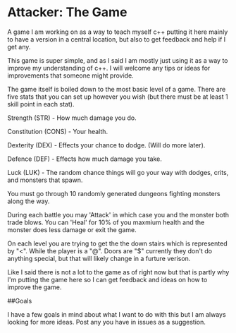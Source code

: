 # Attacker: The Game
A game I am working on as a way to teach myself c++ putting it here mainly to have a version in a central location, but also to get feedback and help if I get any.

This game is super simple, and as I said I am mostly just using it as a way to improve my understanding of c++. I will welcome any tips or ideas for improvements that someone might provide.

The game itself is boiled down to the most basic level of a game. There are five stats that you can set up however you wish (but there must be at least 1 skill point in each stat).

Strength (STR) - How much damage you do.

Constitution (CONS) - Your health.

Dexterity (DEX) - Effects your chance to dodge. (Will do more later).

Defence (DEF) - Effects how much damage you take.

Luck (LUK) - The random chance things will go your way with dodges, crits, and monsters that spawn.



You must go through 10 randomly generated dungeons fighting monsters along the way.

During each battle you may 'Attack' in which case you and the monster both trade blows. You can 'Heal' for 10% of you maxmium health and the monster does less damage or exit the game.

On each level you are trying to get the the down stairs which is represented by "<". While the player is a "@". Doors are "$" currently they don't do anything special, but that will likely change in a furture verison.

Like I said there is not a lot to the game as of right now but that is partly why I'm putting the game here so I can get feedback and ideas on how to improve the game.

##Goals

I have a few goals in mind about what I want to do with this but I am always looking for more ideas. Post any you have in issues as a suggestion.

